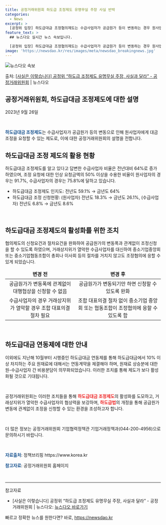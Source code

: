 ```yaml
---
title: 공정거래위원회 하도급 조정제도 유명무실 주장 사실 반박
categories:
  - News
excerpt: >
  [공정위 입장] 하도급대금 조정협의제도는 수급사업자가 공급원가 등이 변동하는 경우 원사업자에게 하도급대금 조…
feature_text: >
  ## 뉴스다오 실시간 뉴스 속보입니다.

  [공정위 입장] 하도급대금 조정협의제도는 수급사업자가 공급원가 등이 변동하는 경우 원사업자에게 하도급대금 조…
image: 'https://newsdao.kr/res/images/meta/newsdao_breakingnews.jpg'
---
```


![뉴스다오 속보](https://newsdao.kr/res/images/meta/newsdao_breakingnews.jpg)

<p>출처: <a href="https://newsdao.kr/2955" rel="dofollow">[사실은 이렇습니다] 공정위 “하도급 조정제도 유명무실 주장, 사실과 달라” - 공정거래위원회</a> | 뉴스다오</p>

<h2 data-ke-size="size32">공정거래위원회, 하도급대금 조정제도에 대한 설명</h2>
<p data-ke-size="size16">2023년 9월 26일</p>
<p data-ke-size="size16">&nbsp;</p>
<p data-ke-size="size16"><b><span style="color: #1a5490;">하도급대금 조정제도</span></b>는 수급사업자가 공급원가 등의 변동으로 인해 원사업자에게 대금 조정을 요청할 수 있는 제도로, 이에 대한 공정거래위원회의 설명을 전합니다.</p>

<h2 data-ke-size="size26">하도급대금 조정 제도의 활용 현황</h2>
<p data-ke-size="size16">하도급대금 조정제도를 알고 있다고 답변한 수급사업자 비율은 전년대비 64%로 증가하였으며, 조정 요청에 대한 인상 요청금액의 50% 이상을 수용한 비율이 원사업자의 경우는 91.7%, 수급사업자의 경우는 75.8%에 달하고 있습니다.</p>
<ul>
<li>하도급대금 조정제도 인지도: 전년도 59.1% → 금년도 64%</li>
<li>하도급대금 조정 신청현황: (원사업자) 전년도 18.3% → 금년도 26.1%, (수급사업자) 전년도 6.8% → 금년도 8.6%</li>
</ul>
<p>&nbsp;</p>

<h2 data-ke-size="size26">하도급대금 조정제도의 활성화를 위한 조치</h2>
<p data-ke-size="size16">협의제도의 신청요건과 절차요건을 완화하여 공급원가의 변동폭과 관계없이 조정신청을 할 수 있도록 하였으며, 거래상지위가 열악한 수급사업자를 대신하여 중소기업중앙회 또는 중소기업협동조합이 총회나 이사회 등의 절차를 거치지 않고도 조정협의에 응할 수 있게 되었습니다.</p>
<table>
<thead>
<tr>
<td style="text-align: center; height: 17px;"><b>변경 전</b></td>
<td style="text-align: center; height: 17px;"><b>변경 후</b></td>
</tr>
</thead>
<tbody>
<tr>
<td style="text-align: center; height: 17px;">공급원가가 변동폭에 관계없이 대행협상을 신청할 수 없음</td>
<td style="text-align: center; height: 17px;">공급원가가 변동되기만 하면 신청할 수 있도록 완화</td>
</tr>
<tr>
<td style="text-align: center; height: 17px;">수급사업자의 경우 거래상지위가 열악할 경우 조합 대표의결 절차 필요</td>
<td style="text-align: center; height: 17px;">조합 대표의결 절차 없이 중소기업 중앙회 또는 협동조합이 조정협의에 응할 수 있도록 함</td>
</tr>
</tbody>
</table>
<p>&nbsp;</p>

<h2 data-ke-size="size26">하도급대금 연동제에 대한 안내</h2>
<p data-ke-size="size16">이외에도 지난해 10월부터 시행중인 하도급대금 연동제를 통해 하도급대금에서 10% 이상 차지하는 주요 원재료에 대해서는 연동계약을 체결해야 하며, 원재료 상승분에 대한 원-수급사업자 간 비용분담이 의무화되었습니다. 이러한 조치를 통해 제도가 보다 활성화될 것으로 기대됩니다.</p>
<p>&nbsp;</p>
<p data-ke-size="size16">공정거래위원회는 이러한 조치들을 통해 <b><span style="color: #ee2323;">하도급대금 조정제도</span></b>의 활성화를 도모하고, 거래상지위가 열악한 수급사업자의 협상력을 보강하며, <b><span style="color: #ee2323;">하도급법</span></b>의 개정을 통해 공급원가 변동에 관계없이 조정을 신청할 수 있는 환경을 조성하고자 합니다.</p>
<p>&nbsp;</p>
<p data-ke-size="size16">더 많은 정보는 공정거래위원회 기업협력정책관 기업거래정책과(044-200-4956)으로 문의하시기 바랍니다.</p>
<p>&nbsp;</p>
<p data-ke-size="size16"><b><span style="color: #1a5490;">자료출처</span></b>: 정책브리핑 https://www.korea.kr</p>
<p data-ke-size="size16"><b><span style="color: #1a5490;">참고자료</span></b>: 공정거래위원회 홈페이지</p>
<p>&nbsp;</p>
<hr>

참고자료
- [사실은 이렇습니다] 공정위 “하도급 조정제도 유명무실 주장, 사실과 달라” - 공정거래위원회 | 뉴스다오: [뉴스다오 바로가기](https://newsdao.kr/2955) 

빠르고 정확한 뉴스를 원한다면? 바로, <a href="https://newsdao.kr" rel="dofollow">https://newsdao.kr</a>


    
